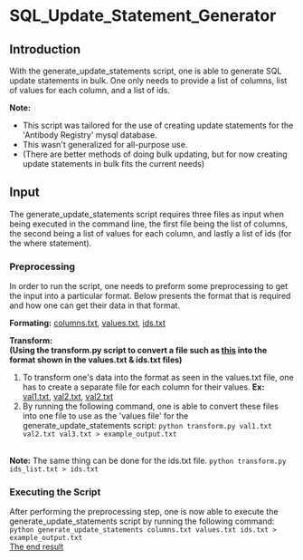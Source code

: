# SQL_Update_Statement_Generator
## Introduction
With the generate_update_statements script, one is able to generate SQL update statements in bulk. One only needs to provide a list of columns, list of values for each column, and a list of ids.

**Note:** 
* This script was tailored for the use of creating update statements for the 'Antibody Registry' mysql database. 
* This wasn't generalized for all-purpose use. 
* (There are better methods of doing bulk updating, but for now creating update statements in bulk fits the current needs)

## Input
The generate_update_statements script requires three files as input when being executed in the command line, the first file being the list of columns, the second being a list of values for each column, and lastly a list of ids (for the where statement).
 
### Preprocessing
In order to run the script, one needs to preform some preprocessing to get the input into a particular format. Below presents the format that is required and how one can get their data in that format.

**Formating:** [columns.txt](https://github.com/Phileodontist/SQL_Update_Statement_Generator/blob/master/columns.txt), [values.txt](https://github.com/Phileodontist/SQL_Update_Statement_Generator/blob/master/values.txt), [ids.txt](https://github.com/Phileodontist/SQL_Update_Statement_Generator/blob/master/ids.txt)

**Transform: 
<br/> (Using the transform.py script to convert a file such as [this](https://github.com/Phileodontist/SQL_Update_Statement_Generator/blob/master/ids.txt) into the format shown in the values.txt & ids.txt files)** 

1. To transform one's data into the format as seen in the values.txt file, one has to create a separate file for each column for their values. **Ex:** [val1.txt](https://github.com/Phileodontist/SQL_Update_Statement_Generator/blob/master/val1.txt), [val2.txt](https://github.com/Phileodontist/SQL_Update_Statement_Generator/blob/master/val2.txt), [val2.txt](https://github.com/Phileodontist/SQL_Update_Statement_Generator/blob/master/val3.txt)
2. By running the following command, one is able to convert these files into one file to use as the 'values file' for the generate_update_statements script: `python transform.py val1.txt val2.txt val3.txt > example_output.txt`

</br>**Note:** The same thing can be done for the ids.txt file. `python transform.py ids_list.txt > ids.txt`

### Executing the Script
After performing the preprocessing step, one is now able to execute the generate_update_statements script by running the following command: `python generate_update_statements columns.txt values.txt ids.txt > example_output.txt` 
<br/>[The end result](https://github.com/Phileodontist/SQL_Update_Statement_Generator/blob/master/example_output.txt)

